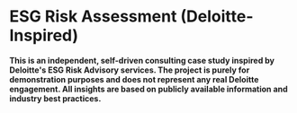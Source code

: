 # ESG Risk Assessment (Deloitte-Inspired)
**This is an independent, self-driven consulting case study inspired by Deloitte's ESG Risk Advisory services. The project is purely for demonstration purposes and does not represent any real Deloitte engagement. All insights are based on publicly available information and industry best practices.**
